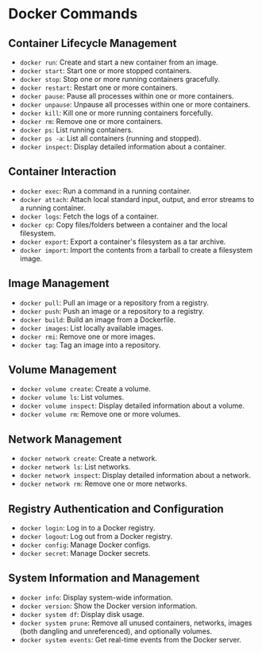 # Docker Commands

## Container Lifecycle Management

- `docker run`: Create and start a new container from an image.
- `docker start`: Start one or more stopped containers.
- `docker stop`: Stop one or more running containers gracefully.
- `docker restart`: Restart one or more containers.
- `docker pause`: Pause all processes within one or more containers.
- `docker unpause`: Unpause all processes within one or more containers.
- `docker kill`: Kill one or more running containers forcefully.
- `docker rm`: Remove one or more containers.
- `docker ps`: List running containers.
- `docker ps -a`: List all containers (running and stopped).
- `docker inspect`: Display detailed information about a container.

## Container Interaction

- `docker exec`: Run a command in a running container.
- `docker attach`: Attach local standard input, output, and error streams to a running container.
- `docker logs`: Fetch the logs of a container.
- `docker cp`: Copy files/folders between a container and the local filesystem.
- `docker export`: Export a container's filesystem as a tar archive.
- `docker import`: Import the contents from a tarball to create a filesystem image.

## Image Management

- `docker pull`: Pull an image or a repository from a registry.
- `docker push`: Push an image or a repository to a registry.
- `docker build`: Build an image from a Dockerfile.
- `docker images`: List locally available images.
- `docker rmi`: Remove one or more images.
- `docker tag`: Tag an image into a repository.

## Volume Management

- `docker volume create`: Create a volume.
- `docker volume ls`: List volumes.
- `docker volume inspect`: Display detailed information about a volume.
- `docker volume rm`: Remove one or more volumes.

## Network Management

- `docker network create`: Create a network.
- `docker network ls`: List networks.
- `docker network inspect`: Display detailed information about a network.
- `docker network rm`: Remove one or more networks.

## Registry Authentication and Configuration

- `docker login`: Log in to a Docker registry.
- `docker logout`: Log out from a Docker registry.
- `docker config`: Manage Docker configs.
- `docker secret`: Manage Docker secrets.

## System Information and Management

- `docker info`: Display system-wide information.
- `docker version`: Show the Docker version information.
- `docker system df`: Display disk usage.
- `docker system prune`: Remove all unused containers, networks, images (both dangling and unreferenced), and optionally volumes.
- `docker system events`: Get real-time events from the Docker server.
